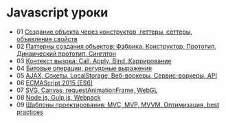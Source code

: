 # Javascript уроки

- 01 [Создание объекта через конструктор, геттеры, сеттеры, объявление свойств](https://github.com/inkorcoder/js-grow-up/tree/master/01)
- 02 [Паттерны создания объектов: Фабрика, Конструктор, Прототип, Динаический прототип, Синглтон](https://github.com/inkorcoder/js-grow-up/tree/master/02)
- 03 [Контекст вызова: Call, Apply, Bind. Каррирование](https://github.com/inkorcoder/js-grow-up/tree/master/03)
- 04 [Битовые операции, регуярные выражения](https://github.com/inkorcoder/js-grow-up/tree/master/04)
- 05 [AJAX, Сокеты, LocalStorage, Веб-воркеры, Сервис-воркеры, API](https://github.com/inkorcoder/js-grow-up/tree/master/05)
- 06 [ECMAScript 2015 (ES6)](https://github.com/inkorcoder/js-grow-up/tree/master/06)
- 07 [SVG, Canvas, requestAnimationFrame, WebGL](https://github.com/inkorcoder/js-grow-up/tree/master/07)
- 08 [Node.js, Gulp.js, Webpack](https://github.com/inkorcoder/js-grow-up/tree/master/08)
- 09 [Шаблоны проектирования: MVC, MVP, MVVM. Оптимизация, best practices](https://github.com/inkorcoder/js-grow-up/tree/master/08)